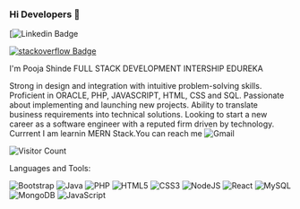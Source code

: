 ### Hi Developers 👋


[![Linkedin Badge](https://img.shields.io/badge/-PoojaShinde-blue?style=flat-square&logo=Linkedin&logoColor=white&link=https://www.linkedin.com/in/pooja-shinde-0b3ab5219/)

[![stackoverflow Badge](https://img.shields.io/badge/StackOverflow-Aakash-yellow)](https://stackoverflow.com/users/16665406/pooja-shinde)

I'm Pooja Shinde
FULL STACK DEVELOPMENT INTERSHIP EDUREKA 

Strong in design and integration with intuitive problem-solving skills. Proficient in ORACLE, PHP, JAVASCRIPT, HTML, CSS and SQL. Passionate about implementing and launching new projects. Ability to translate business requirements into technical solutions. Looking to start a new career as a software engineer with a reputed firm driven by technology. Currrent  I am learnin MERN Stack.You can reach me <img alt="Gmail" src="https://img.shields.io/badge/Gmail-D14836?style=flat-square&logo=gmail&logoColor=white"/>

![Visitor Count](https://profile-counter.glitch.me/PoojaSWD/count.svg)


Languages and Tools:

 <img alt="Bootstrap" src="https://img.shields.io/badge/bootstrap-%23563D7C.svg?style=flat-square&logo=bootstrap&logoColor=white"/> <img alt="Java" src="https://img.shields.io/badge/java-%23ED8B00.svg?style=flat-square&logo=java&logoColor=white"/> <img alt="PHP" src="https://img.shields.io/badge/php-%23777BB4.svg?style=flat-square&logo=php&logoColor=white"/> <img alt="HTML5" src="https://img.shields.io/badge/html5-%23E34F26.svg?style=flat-square&logo=html5&logoColor=white"/> <img alt="CSS3" src="https://img.shields.io/badge/css3-%231572B6.svg?style=flat-square&logo=css3&logoColor=white"/> <img alt="NodeJS" src="https://img.shields.io/badge/node.js-%2343853D.svg?style=flat-square&logo=node-dot-js&logoColor=white"/> <img alt="React" src="https://img.shields.io/badge/react-%2320232a.svg?style=flat-square&logo=react&logoColor=%2361DAFB"/> <img alt="MySQL" src="https://img.shields.io/badge/mysql-%2300f.svg?style=flat-square&logo=mysql&logoColor=white"/> <img alt="MongoDB" src ="https://img.shields.io/badge/MongoDB-%234ea94b.svg?style=flat-square&logo=mongodb&logoColor=white"/>
<img alt="JavaScript" src="https://img.shields.io/badge/javascript-%23323330.svg?style=flat-square&logo=javascript&logoColor=white"/>


<!--
**PoojaSWD/PoojaSWD** is a ✨ _special_ ✨ repository because its `README.md` (this file) appears on your GitHub profile.




Here are some ideas to get you started:

- 🔭 I’m currently working on ...
- 🌱 I’m currently learning ...
- 👯 I’m looking to collaborate on ...
- 🤔 I’m looking for help with ...
- 💬 Ask me about ...
- 📫 How to reach me: ...
- 😄 Pronouns: ...
- ⚡ Fun fact: ...
-->
